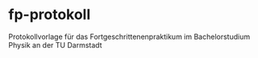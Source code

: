 # fp-protokoll
Protokollvorlage für das Fortgeschrittenenpraktikum im Bachelorstudium Physik an der TU Darmstadt
